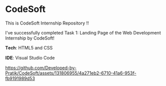 # CodeSoft
This is CodeSoft Internship Repository !!

I've successfully completed Task 1: Landing Page of the Web Development Internship by CodeSoft!

𝐓𝐞𝐜𝐡: HTML5 and CSS

𝐈𝐃𝐄: Visual Studio Code

https://github.com/Developed-by-Pratik/CodeSoft/assets/131806955/4a271eb2-6710-41a6-953f-fb9191989d53


